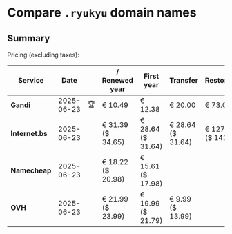 # Compare `.ryukyu` domain names

## Summary

Pricing (excluding taxes):

| Service | Date |  | / Renewed year | First year | Transfer | Restoration |
|--|--|--|--|--|--|--|
| **Gandi** | 2025-06-23 | 🏆 | € 10.49 | € 12.38 | € 20.00 | € 73.09 |
| **Internet.bs** | 2025-06-23 |  | € 31.39<br>($ 34.65) | € 28.64<br>($ 31.64) | € 28.64<br>($ 31.64) | € 127.89<br>($ 141.25) |
| **Namecheap** | 2025-06-23 |  | € 18.22<br>($ 20.98) | € 15.61<br>($ 17.98) |  |  |
| **OVH** | 2025-06-23 |  | € 21.99<br>($ 23.99) | € 19.99<br>($ 21.79) | € 9.99<br>($ 13.99) |  |
